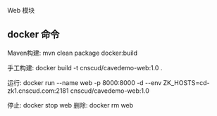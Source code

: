 Web 模块


## docker 命令

Maven构建: mvn clean package docker:build

手工构建: docker build -t cnscud/cavedemo-web:1.0 .

运行: docker run --name web -p 8000:8000 -d  --env ZK_HOSTS=cd-zk1.cnscud.com:2181 cnscud/cavedemo-web:1.0

停止: docker stop web
删除: docker rm web

